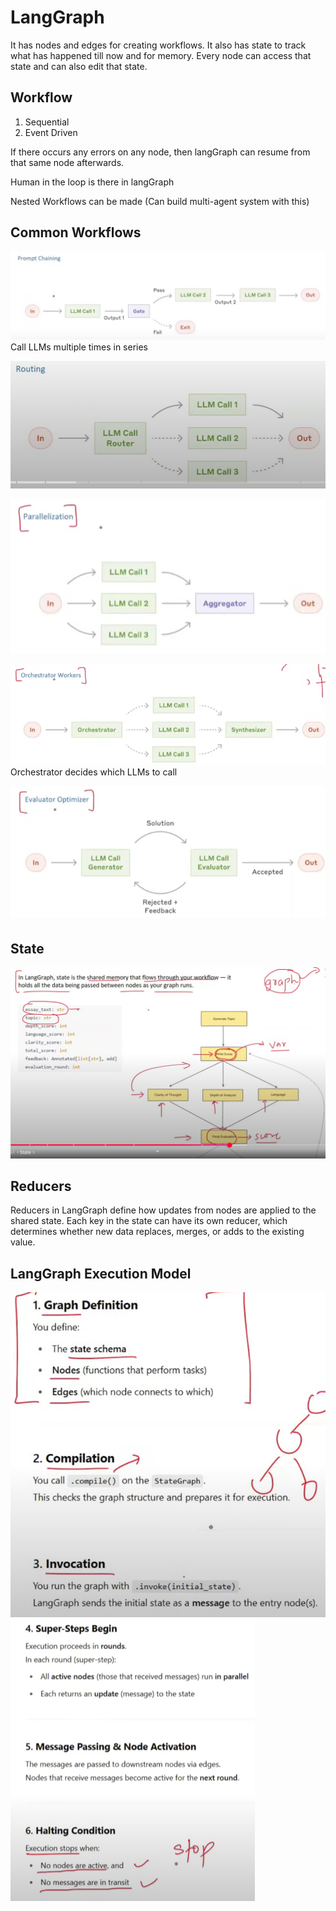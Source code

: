 # LangGraph

It has nodes and edges for creating workflows. It also has state to track what has happened till now and for memory. Every node can access that state and can also edit that state.

## Workflow

1. Sequential
2. Event Driven

If there occurs any errors on any node, then langGraph can resume from that same node afterwards.

Human in the loop is there in langGraph

Nested Workflows can be made (Can build multi-agent system with this)

## Common Workflows

![prompt-chaining](image.png)
Call LLMs multiple times in series

![Routing](image-1.png)

![parallelization](image-2.png)

![orchestrator](image-3.png)
Orchestrator decides which LLMs to call

![evaluation-optimizer](image-4.png)

## State

![state](image-5.png)

## Reducers

Reducers in LangGraph define how updates from nodes are applied to the shared
state.
Each key in the state can have its own reducer, which determines whether new
data replaces, merges, or adds to the existing value.

## LangGraph Execution Model

![lg1](image-6.png)
![lg2](image-7.png)